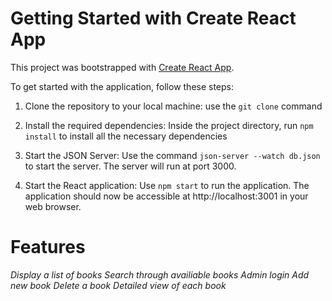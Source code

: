 # Getting Started with Create React App

This project was bootstrapped with [Create React App](https://github.com/facebook/create-react-app).

To get started with the application, follow these steps:

1. Clone the repository to your local machine:
use the `git clone` command

2. Install the required dependencies:
Inside the project directory, run `npm install` to install all the necessary dependencies

3. Start the JSON Server:
Use the command `json-server --watch db.json` to start the server. The server will run at port 3000.

4. Start the React application:
Use `npm start` to run the application. The application should now be accessible at http://localhost:3001 in your web browser.

 
# Features

*Display a list of books
Search through availiable books
Admin login 
Add new book 
Delete a book
Detailed view of each book*

